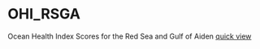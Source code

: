 # OHI_RSGA
Ocean Health Index Scores for the Red Sea and Gulf of Aiden
[quick view](https://ohi-rsga.github.io/OHI_RSGA/)
